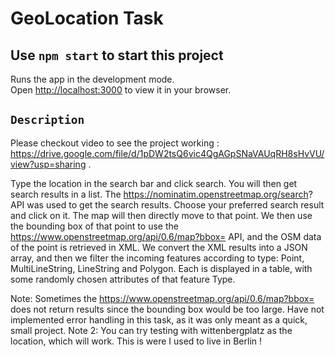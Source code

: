 # GeoLocation Task

## Use `npm start` to start this project

Runs the app in the development mode.\
Open [http://localhost:3000](http://localhost:3000) to view it in your browser.

## `Description`
Please checkout video to see the project working : https://drive.google.com/file/d/1pDW2tsQ6vic4QgAGpSNaVAUqRH8sHvVU/view?usp=sharing .

Type the location in the search bar and click search. You will then get search results in a list. 
The https://nominatim.openstreetmap.org/search? API was used to get the search results.
Choose your preferred search result and click on it. The map will then directly move to that point.
We then use the bounding box of that point to use the https://www.openstreetmap.org/api/0.6/map?bbox= API, and the OSM data of the point is retrieved in XML.
We convert the XML results into a JSON array, and then we filter the incoming features according to type: Point, MultiLineString, LineString and Polygon.
Each is displayed in a table, with some randomly chosen attributes of that feature Type.

Note: Sometimes the https://www.openstreetmap.org/api/0.6/map?bbox= does not return results since the bounding box would be too large. Have not implemented error handling in this task, as it was only meant as a quick, small project.
Note 2: You can try testing with wittenbergplatz as the location, which will work. This is were I used to live in Berlin !
